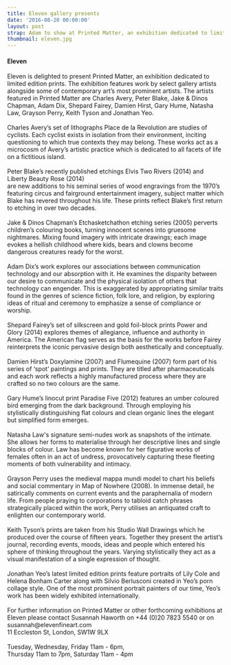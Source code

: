 ```yaml
---
title: Eleven gallery presents
date: '2016-08-20 00:00:00'
layout: post
strap: Adam to show at Printed Matter, an exhibition dedicated to limited edition prints at Eleven Gallery.
thumbnail: eleven.jpg
---
```


<h4>Eleven</h4>

<p>Eleven is delighted to present Printed Matter, an exhibition dedicated to limited edition prints. The exhibition features work by select gallery artists alongside some of contemporary art’s most prominent artists. The artists featured in Printed Matter are Charles Avery, Peter Blake, Jake &amp; Dinos Chapman, Adam Dix, Shepard Fairey, Damien Hirst, Gary Hume, Natasha Law, Grayson Perry, Keith Tyson and Jonathan Yeo.<br />
      <br />
      Charles Avery’s set of lithographs Place de la Revolution are studies of cyclists. Each cyclist exists in isolation from their environment, inciting questioning to which true contexts they may belong. These works act as a microcosm of Avery’s artistic practice which is dedicated to all facets of life on a fictitious island.<br />
      <br />
      Peter Blake’s recently published etchings Elvis Two Rivers (2014) and Liberty Beauty Rose (2014)<br />
      are new additions to his seminal series of wood engravings from the 1970’s featuring circus and fairground entertainment imagery, subject matter which Blake has revered throughout his life. These prints reflect Blake’s first return to etching in over two decades.<br />
      <br />
      Jake &amp; Dinos Chapman’s Etchasketchathon etching series (2005) perverts children’s colouring books, turning innocent scenes into gruesome nightmares. Mixing found imagery with intricate drawings; each image evokes a hellish childhood where kids, bears and clowns become dangerous creatures ready for the worst.<br />
      <br />
      Adam Dix’s work explores our associations between communication technology and our absorption with it. He examines the disparity between our desire to communicate and the physical isolation of others that technology can engender. This is exaggerated by appropriating similar traits found in the genres of science fiction, folk lore, and religion, by exploring ideas of ritual and ceremony to emphasize a sense of compliance or worship.<br />
      <br />
      Shepard Fairey’s set of silkscreen and gold foil-block prints Power and Glory (2014) explores themes of allegiance, influence and authority in America. The American flag serves as the basis for the works before Fairey reinterprets the iconic pervasive design both aesthetically and conceptually.<br />
      <br />
      Damien Hirst’s Doxylamine (2007) and Flumequine (2007) form part of his series of ‘spot’ paintings and prints. They are titled after pharmaceuticals and each work reflects a highly manufactured process where they are crafted so no two colours are the same.<br />
      <br />
      Gary Hume’s linocut print Paradise Five (2012) features an umber coloured bird emerging from the dark background. Through employing his stylistically distinguishing flat colours and clean organic lines the elegant but simplified form emerges.<br />
      <br />
      Natasha Law's signature semi-nudes work as snapshots of the intimate. She allows her forms to materialise through her descriptive lines and single blocks of colour. Law has become known for her figurative works of females often in an act of undress, provocatively capturing these fleeting moments of both vulnerability and intimacy.<br />
      <br />
      Grayson Perry uses the medieval mappa mundi model to chart his beliefs and social commentary in Map of Nowhere (2008). In immense detail, he satirically comments on current events and the paraphernalia of modern life. From people praying to corporations to tabloid catch phrases strategically placed within the work, Perry utilises an antiquated craft to enlighten our contemporary world.<br />
      <br />
      Keith Tyson’s prints are taken from his Studio Wall Drawings which he produced over the course of fifteen years. Together they present the artist’s journal, recording events, moods, ideas and people which entered his sphere of thinking throughout the years. Varying stylistically they act as a visual manifestation of a single expression of thought.<br />
      <br />
      Jonathan Yeo’s latest limited edition prints feature portraits of Lily Cole and Helena Bonham Carter along with Silvio Berlusconi created in Yeo’s porn collage style. One of the most prominent portrait painters of our time, Yeo’s work has been widely exhibited internationally.<br />
      <br />
      For further information on Printed Matter or other forthcoming exhibitions at Eleven please contact Susannah Haworth on +44 (0)20 7823 5540 or on susannah@elevenfineart.com<br />
    11 Eccleston St, London, SW1W 9LX<br />
        <br />
        Tuesday, Wednesday, Friday 11am - 6pm,<br />
    Thursday 11am to 7pm, Saturday 11am - 4pm</p>
